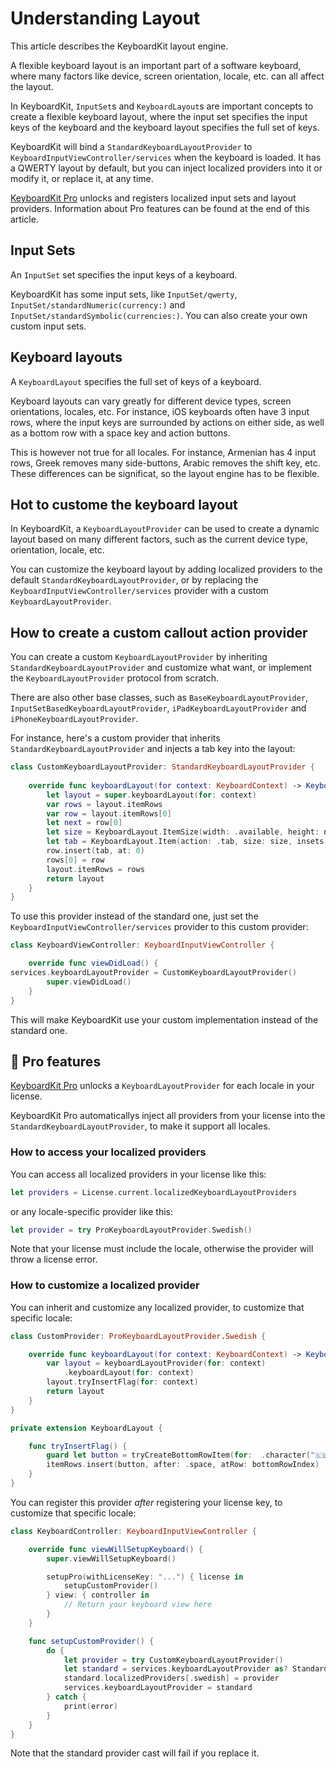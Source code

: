 # Understanding Layout

This article describes the KeyboardKit layout engine.

A flexible keyboard layout is an important part of a software keyboard, where many factors like device, screen orientation, locale, etc. can all affect the layout.

In KeyboardKit, ``InputSet``s and ``KeyboardLayout``s are important concepts to create a flexible keyboard layout, where the input set specifies the input keys of the keyboard and the keyboard layout specifies the full set of keys.

KeyboardKit will bind a ``StandardKeyboardLayoutProvider`` to ``KeyboardInputViewController/services`` when the keyboard is loaded. It has a QWERTY layout by default, but you can inject localized providers into it or modify it, or replace it, at any time.

[KeyboardKit Pro][Pro] unlocks and registers localized input sets and layout providers. Information about Pro features can be found at the end of this article.



## Input Sets

An ``InputSet`` set specifies the input keys of a keyboard.

KeyboardKit has some input sets, like ``InputSet/qwerty``, ``InputSet/standardNumeric(currency:)`` and ``InputSet/standardSymbolic(currencies:)``. You can also create your own custom input sets.



## Keyboard layouts

A ``KeyboardLayout`` specifies the full set of keys of a keyboard. 

Keyboard layouts can vary greatly for different device types, screen orientations, locales, etc. For instance, iOS keyboards often have 3 input rows, where the input keys are surrounded by actions on either side, as well as a bottom row with a space key and action buttons. 

This is however not true for all locales. For instance, Armenian has 4 input rows, Greek removes many side-buttons, Arabic removes the shift key, etc. These differences can be significat, so the layout engine has to be flexible. 



## Hot to custome the keyboard layout

In KeyboardKit, a ``KeyboardLayoutProvider`` can be used to create a dynamic layout based on many different factors, such as the current device type, orientation, locale, etc. 

You can customize the keyboard layout by adding localized providers to the default ``StandardKeyboardLayoutProvider``, or by replacing the ``KeyboardInputViewController/services`` provider with a custom ``KeyboardLayoutProvider``.



## How to create a custom callout action provider

You can create a custom ``KeyboardLayoutProvider`` by inheriting ``StandardKeyboardLayoutProvider`` and customize what want, or implement the ``KeyboardLayoutProvider`` protocol from scratch.

There are also other base classes, such as ``BaseKeyboardLayoutProvider``, ``InputSetBasedKeyboardLayoutProvider``, ``iPadKeyboardLayoutProvider`` and ``iPhoneKeyboardLayoutProvider``. 

For instance, here's a custom provider that inherits ``StandardKeyboardLayoutProvider`` and injects a tab key into the layout:

```swift
class CustomKeyboardLayoutProvider: StandardKeyboardLayoutProvider {
    
    override func keyboardLayout(for context: KeyboardContext) -> KeyboardLayout {
        let layout = super.keyboardLayout(for: context)
        var rows = layout.itemRows
        var row = layout.itemRows[0]
        let next = row[0]
        let size = KeyboardLayout.ItemSize(width: .available, height: next.size.height)
        let tab = KeyboardLayout.Item(action: .tab, size: size, insets: next.insets)
        row.insert(tab, at: 0)
        rows[0] = row
        layout.itemRows = rows
        return layout
    }
}
```

To use this provider instead of the standard one, just set the ``KeyboardInputViewController/services`` provider to this custom provider:

```swift
class KeyboardViewController: KeyboardInputViewController {

    override func viewDidLoad() {
services.keyboardLayoutProvider = CustomKeyboardLayoutProvider()
        super.viewDidLoad()
    }
}
```

This will make KeyboardKit use your custom implementation instead of the standard one.



## 👑 Pro features

[KeyboardKit Pro][Pro] unlocks a ``KeyboardLayoutProvider`` for each locale in your license.

KeyboardKit Pro automaticallys inject all providers from your license into the ``StandardKeyboardLayoutProvider``, to make it support all locales.


### How to access your localized providers

You can access all localized providers in your license like this:

```swift
let providers = License.current.localizedKeyboardLayoutProviders
```

or any locale-specific provider like this:

```swift
let provider = try ProKeyboardLayoutProvider.Swedish()
```

Note that your license must include the locale, otherwise the provider will throw a license error.  


### How to customize a localized provider

You can inherit and customize any localized provider, to customize that specific locale:

```swift
class CustomProvider: ProKeyboardLayoutProvider.Swedish {

    override func keyboardLayout(for context: KeyboardContext) -> KeyboardLayout {
        var layout = keyboardLayoutProvider(for: context)
            .keyboardLayout(for: context)
        layout.tryInsertFlag(for: context)
        return layout
    }
}

private extension KeyboardLayout {

    func tryInsertFlag() {
        guard let button = tryCreateBottomRowItem(for:  .character("🇸🇪")) else { return }
        itemRows.insert(button, after: .space, atRow: bottomRowIndex)
    }
}
```

You can register this provider *after* registering your license key, to customize that specific locale:

```swift
class KeyboardController: KeyboardInputViewController {

    override func viewWillSetupKeyboard() {
        super.viewWillSetupKeyboard()

        setupPro(withLicenseKey: "...") { license in
            setupCustomProvider()
        } view: { controller in
            // Return your keyboard view here
        }
    }

    func setupCustomProvider() {
        do {
            let provider = try CustomKeyboardLayoutProvider()
            let standard = services.keyboardLayoutProvider as? StandardKeyboardLayoutProvider
            standard.localizedProviders[.swedish] = provider
            services.keyboardLayoutProvider = standard
        } catch {
            print(error)
        }
    }
}
```

Note that the standard provider cast will fail if you replace it.


[Pro]: https://github.com/KeyboardKit/KeyboardKitPro
